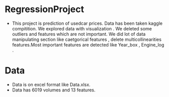 # RegressionProject

- This project is prediction of usedcar prices. Data has been taken kaggle compitition. We explored data with visualization . We deleted some outliers and features which are not important. We did lot of data manipulating section like caetgorical features , delete multicollinearities features.Most important features are detected like Year_box , Engine_log .

# Data
 - Data is on excel format like Data.xlsx.
 - Data has 6019 volumes and 13 features.
